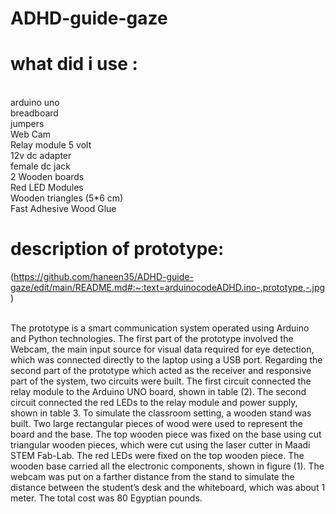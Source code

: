 # ADHD-guide-gaze
# <b>what did i use : </b>
<br>arduino uno
<br>breadboard
<br>jumpers
<br>Web Cam
<br>Relay module 5 volt
<br>12v dc adapter
<br>female dc jack
<br>2 Wooden boards
<br>Red LED Modules
<br>Wooden triangles (5*6 cm)
<br>Fast Adhesive Wood Glue
# <b>description of prototype: </b>
(https://github.com/haneen35/ADHD-guide-gaze/edit/main/README.md#:~:text=arduinocodeADHD.ino-,prototype,-.jpg)

<br>The prototype is a smart communication system operated using Arduino and Python technologies. The first part of the prototype involved the Webcam, the main input source for visual data required for eye detection, which was connected directly to the laptop using a USB port. Regarding the second part of the prototype which acted as the receiver and responsive part of the system, two circuits were built. The first circuit connected the relay module to the Arduino UNO board, shown in table (2). 
The second circuit connected the red LEDs to the relay module and power supply, shown in table 3. To simulate the classroom setting, a wooden stand was built. Two large rectangular pieces of wood were used to represent the board and the base. The top wooden piece was fixed on the base using cut triangular wooden pieces, which were cut using the laser cutter in Maadi STEM Fab-Lab. The red LEDs were fixed on the top wooden piece. The wooden base carried all the electronic components, shown in figure (1). The webcam was put on a farther distance from the stand to simulate the distance between the student’s desk and the whiteboard, which was about 1 meter. The total cost was 80 Egyptian pounds.
